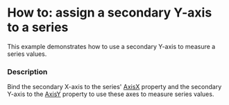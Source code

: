 # How to: assign a secondary Y-axis to a series


This example demonstrates how to use a secondary Y-axis to measure a series values.


<h3>Description</h3>

Bind the secondary X-axis to the series'&nbsp;<a href="https://documentation.devexpress.com/WPF/DevExpress.Xpf.Charts.XYSeries2D.AxisX.property">AxisX</a>&nbsp;property and the secondary Y-axis to the&nbsp;<a href="https://documentation.devexpress.com/WPF/DevExpress.Xpf.Charts.XYSeries2D.AxisY.property">AxisY</a>&nbsp;property to use these axes to measure series values.

<br/>


